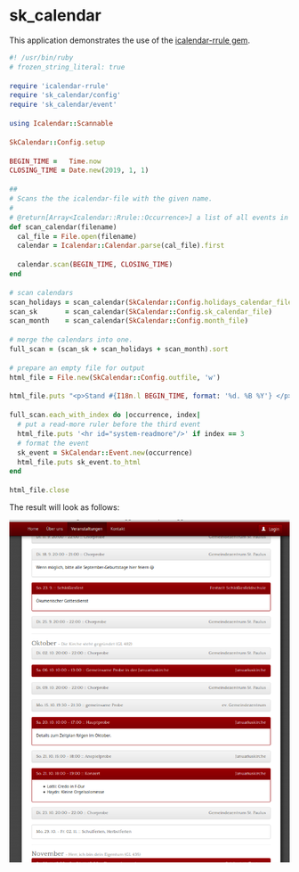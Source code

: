 # sk_calendar
This application demonstrates the use of the [icalendar-rrule gem](https://github.com/free-creations/icalendar-rrule).

```ruby {.line-numbers}
#! /usr/bin/ruby
# frozen_string_literal: true

require 'icalendar-rrule'
require 'sk_calendar/config'
require 'sk_calendar/event'

using Icalendar::Scannable

SkCalendar::Config.setup

BEGIN_TIME =   Time.now
CLOSING_TIME = Date.new(2019, 1, 1)

##
# Scans the the icalendar-file with the given name.
#
# @return[Array<Icalendar::Rrule::Occurrence>] a list of all events in the calendar.
def scan_calendar(filename)
  cal_file = File.open(filename)
  calendar = Icalendar::Calendar.parse(cal_file).first

  calendar.scan(BEGIN_TIME, CLOSING_TIME)
end

# scan calendars
scan_holidays = scan_calendar(SkCalendar::Config.holidays_calendar_file)
scan_sk       = scan_calendar(SkCalendar::Config.sk_calendar_file)
scan_month    = scan_calendar(SkCalendar::Config.month_file)

# merge the calendars into one.
full_scan = (scan_sk + scan_holidays + scan_month).sort

# prepare an empty file for output
html_file = File.new(SkCalendar::Config.outfile, 'w')

html_file.puts "<p>Stand #{I18n.l BEGIN_TIME, format: '%d. %B %Y'} </p>"

full_scan.each_with_index do |occurrence, index|
  # put a read-more ruler before the third event
  html_file.puts '<hr id="system-readmore"/>' if index == 3
  # format the event
  sk_event = SkCalendar::Event.new(occurrence)
  html_file.puts sk_event.to_html
end

html_file.close

```

The result will look as follows:

![screenshot of web-formated calendar](example.png)